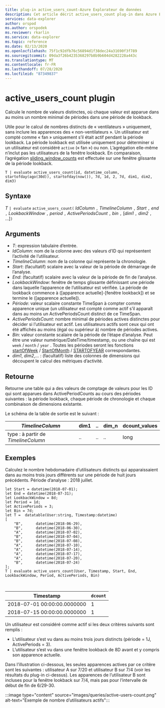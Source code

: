 ```yaml
---
title: plug-in active_users_count-Azure Explorateur de données
description: Cet article décrit active_users_count plug-in dans Azure Explorateur de données.
services: data-explorer
author: orspod
ms.author: orspodek
ms.reviewer: rkarlin
ms.service: data-explorer
ms.topic: reference
ms.date: 02/13/2020
ms.openlocfilehash: 75f1c92dfb76c56894d1f38dec24a31690f3f789
ms.sourcegitcommit: 09da3f26b4235368297b8b9b604d4282228a443c
ms.translationtype: MT
ms.contentlocale: fr-FR
ms.lasthandoff: 07/28/2020
ms.locfileid: "87349837"
---
```

# <a name="active_users_count-plugin"></a>active_users_count plugin

Calcule le nombre de valeurs distinctes, où chaque valeur est apparue dans au moins un nombre minimal de périodes dans une période de lookback.

Utile pour le calcul de nombres distincts de « ventilateurs » uniquement, sans inclure les apparences des « non-ventilateurs ». Un utilisateur est compté comme « fan » uniquement s’il était actif pendant la période lookback. La période lookback est utilisée uniquement pour déterminer si un utilisateur est considéré `active` (« fan ») ou non. L’agrégation elle-même n’inclut pas les utilisateurs de la fenêtre lookback. En comparaison, l’agrégation [sliding_window_counts](sliding-window-counts-plugin.md) est effectuée sur une fenêtre glissante de la période lookback.

```kusto
T | evaluate active_users_count(id, datetime_column, startofday(ago(30d)), startofday(now()), 7d, 1d, 2, 7d, dim1, dim2, dim3)
```

## <a name="syntax"></a>Syntaxe

*T* `| evaluate` `active_users_count(` *IdColumn* `,` *TimelineColumn* `,` *Start* `,` *end* `,` *LookbackWindow* `,` *period* `,` *ActivePeriodsCount* `,` *bin* `,` [*dim1* `,` *dim2* `,` ...]`)`

## <a name="arguments"></a>Arguments

* *T*: expression tabulaire d’entrée.
* *IdColumn*: nom de la colonne avec des valeurs d’ID qui représentent l’activité de l’utilisateur. 
* *TimelineColumn*: nom de la colonne qui représente la chronologie.
* *Start*: (facultatif) scalaire avec la valeur de la période de démarrage de l’analyse.
* *End*: (facultatif) scalaire avec la valeur de la période de fin de l’analyse.
* *LookbackWindow*: fenêtre de temps glissante définissant une période dans laquelle l’apparence de l’utilisateur est vérifiée. La période de lookback commence à ([apparence actuelle]-[fenêtre lookback]) et se termine le ([apparence actuelle]). 
* *Période*: valeur scalaire constante TimeSpan à compter comme apparence unique (un utilisateur est compté comme actif s’il apparaît dans au moins un ActivePeriodsCount distinct de ce TimeSpan.
* *ActivePeriodsCount*: nombre minimal de périodes actives distinctes pour décider si l’utilisateur est actif. Les utilisateurs actifs sont ceux qui ont été affichés au moins (égal ou supérieur à) nombre de périodes actives.
* *Bin*: valeur constante scalaire de la période de l’étape d’analyse. Peut être une valeur numérique/DateTime/timestamp, ou une chaîne qui est `week` / `month` / `year` . Toutes les périodes seront les fonctions [startOfWeek](startofweekfunction.md) / [StartOfMonth](startofmonthfunction.md) / [STARTOFYEAR](startofyearfunction.md) correspondantes.
* *dim1*, *dim2*,... : (facultatif) liste des colonnes de dimensions qui découpent le calcul des métriques d’activité.

## <a name="returns"></a>Retourne

Retourne une table qui a des valeurs de comptage de valeurs pour les ID qui sont apparues dans ActivePeriodCounts au cours des périodes suivantes : la période lookback, chaque période de chronologie et chaque combinaison de dimensions existante.

Le schéma de la table de sortie est le suivant :

|*TimelineColumn*|dim1|..|dim_n|dcount_values|
|---|---|---|---|---|
|type : à partir de *TimelineColumn*|..|..|..|long|


## <a name="examples"></a>Exemples

Calculez le nombre hebdomadaire d’utilisateurs distincts qui apparaissaient dans au moins trois jours différents sur une période de huit jours précédents. Période d’analyse : 2018 juillet.

```kusto
let Start = datetime(2018-07-01);
let End = datetime(2018-07-31);
let LookbackWindow = 8d;
let Period = 1d;
let ActivePeriods = 3;
let Bin = 7d; 
let T =  datatable(User:string, Timestamp:datetime)
[
    "B",      datetime(2018-06-29),
    "B",      datetime(2018-06-30),
    "A",      datetime(2018-07-02),
    "B",      datetime(2018-07-04),
    "B",      datetime(2018-07-08),
    "A",      datetime(2018-07-10),
    "A",      datetime(2018-07-14),
    "A",      datetime(2018-07-17),
    "A",      datetime(2018-07-20),
    "B",      datetime(2018-07-24)
]; 
T | evaluate active_users_count(User, Timestamp, Start, End, LookbackWindow, Period, ActivePeriods, Bin)



```

|Timestamp|`dcount`|
|---|---|
|2018-07-01 00:00:00.0000000|1|
|2018-07-15 00:00:00.0000000|1|

Un utilisateur est considéré comme actif si les deux critères suivants sont remplis : 
* L’utilisateur s’est vu dans au moins trois jours distincts (période = 1J, ActivePeriods = 3).
* L’utilisateur s’est vu dans une fenêtre lookback de 8D avant et y compris son apparence actuelle.

Dans l’illustration ci-dessous, les seules apparences actives par ce critère sont les suivantes : utilisateur A sur 7/20 et utilisateur B sur 7/4 (voir les résultats du plug-in ci-dessus). Les apparences de l’utilisateur B sont incluses pour la fenêtre lookback sur 7/4, mais pas pour l’intervalle de début de fin de 6/29-30. 

:::image type="content" source="images/queries/active-users-count.png" alt-text="Exemple de nombre d’utilisateurs actifs":::
